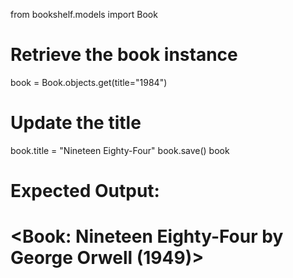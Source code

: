 from bookshelf.models import Book

# Retrieve the book instance

book = Book.objects.get(title="1984")

# Update the title

book.title = "Nineteen Eighty-Four"
book.save()
book

# Expected Output:

# <Book: Nineteen Eighty-Four by George Orwell (1949)>
